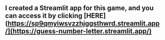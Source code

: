 I created a Streamlit app for this game, and you can access it by clicking [HERE](https://sp9qmyiwsvzzhjggsthwrd.streamlit.app/](https://guess-number-letter.streamlit.app/)
---
